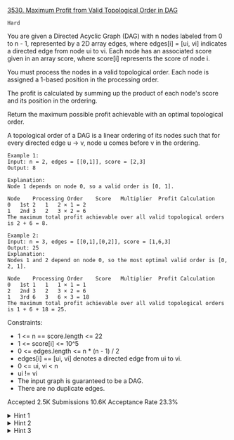[3530. Maximum Profit from Valid Topological Order in DAG](https://leetcode.com/problems/maximum-profit-from-valid-topological-order-in-dag/)

`Hard`

You are given a Directed Acyclic Graph (DAG) with n nodes labeled from 0 to n - 1, represented by a 2D array edges, where edges[i] = [ui, vi] indicates a directed edge from node ui to vi. Each node has an associated score given in an array score, where score[i] represents the score of node i.

You must process the nodes in a valid topological order. Each node is assigned a 1-based position in the processing order.

The profit is calculated by summing up the product of each node's score and its position in the ordering.

Return the maximum possible profit achievable with an optimal topological order.

A topological order of a DAG is a linear ordering of its nodes such that for every directed edge u → v, node u comes before v in the ordering.

```
Example 1:
Input: n = 2, edges = [[0,1]], score = [2,3]
Output: 8

Explanation:
Node 1 depends on node 0, so a valid order is [0, 1].

Node	Processing Order	Score	Multiplier	Profit Calculation
0	1st	2	1	2 × 1 = 2
1	2nd	3	2	3 × 2 = 6
The maximum total profit achievable over all valid topological orders is 2 + 6 = 8.

Example 2:
Input: n = 3, edges = [[0,1],[0,2]], score = [1,6,3]
Output: 25
Explanation:
Nodes 1 and 2 depend on node 0, so the most optimal valid order is [0, 2, 1].

Node	Processing Order	Score	Multiplier	Profit Calculation
0	1st	1	1	1 × 1 = 1
2	2nd	3	2	3 × 2 = 6
1	3rd	6	3	6 × 3 = 18
The maximum total profit achievable over all valid topological orders is 1 + 6 + 18 = 25.
```

Constraints:

- 1 <= n == score.length <= 22
- 1 <= score[i] <= 10^5
- 0 <= edges.length <= n * (n - 1) / 2
- edges[i] == [ui, vi] denotes a directed edge from ui to vi.
- 0 <= ui, vi < n
- ui != vi
- The input graph is guaranteed to be a DAG.
- There are no duplicate edges.

Accepted
2.5K
Submissions
10.6K
Acceptance Rate
23.3%

<details>
<summary>Hint 1</summary>

Use bitmask dynamic programming.

</details>
<details>
<summary>Hint 2</summary>

States are mask = (bits such that if a bit is set, it means the corresponding node is removed).

</details>
<details>
<summary>Hint 3</summary>

Try maintaining the degrees across function calls.

</details>